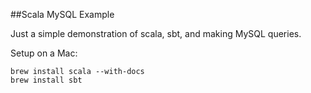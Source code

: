 ##Scala MySQL Example

Just a simple demonstration of scala, sbt, and making MySQL queries.

Setup on a Mac:

	brew install scala --with-docs
	brew install sbt
